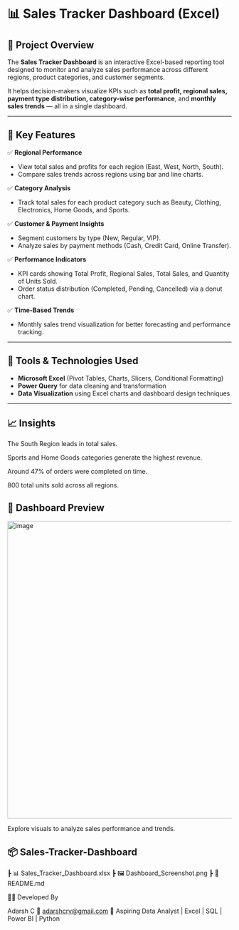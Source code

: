 # 📊 Sales Tracker Dashboard (Excel)



## 📝 Project Overview
The **Sales Tracker Dashboard** is an interactive Excel-based reporting tool designed to monitor and analyze sales performance across different regions, product categories, and customer segments.  

It helps decision-makers visualize KPIs such as **total profit, regional sales, payment type distribution, category-wise performance**, and **monthly sales trends** — all in a single dashboard.

---

## 🎯 Key Features

✅ **Regional Performance**
- View total sales and profits for each region (East, West, North, South).  
- Compare sales trends across regions using bar and line charts.

✅ **Category Analysis**
- Track total sales for each product category such as Beauty, Clothing, Electronics, Home Goods, and Sports.

✅ **Customer & Payment Insights**
- Segment customers by type (New, Regular, VIP).  
- Analyze sales by payment methods (Cash, Credit Card, Online Transfer).

✅ **Performance Indicators**
- KPI cards showing Total Profit, Regional Sales, Total Sales, and Quantity of Units Sold.  
- Order status distribution (Completed, Pending, Cancelled) via a donut chart.

✅ **Time-Based Trends**
- Monthly sales trend visualization for better forecasting and performance tracking.

---

## 🧠 Tools & Technologies Used
- **Microsoft Excel** (Pivot Tables, Charts, Slicers, Conditional Formatting)  
- **Power Query** for data cleaning and transformation  
- **Data Visualization** using Excel charts and dashboard design techniques  

---

## 📈 Insights

The South Region leads in total sales.

Sports and Home Goods categories generate the highest revenue.

Around 47% of orders were completed on time.

800 total units sold across all regions.

## 📸 Dashboard Preview

<img width="1243" height="668" alt="image" src="https://github.com/user-attachments/assets/b34fcc53-02ee-4957-a803-03571a6dce66" />

Explore visuals to analyze sales performance and trends.

## 📦 Sales-Tracker-Dashboard
 ┣ 📊 Sales_Tracker_Dashboard.xlsx
 ┣ 🖼️ Dashboard_Screenshot.png
 ┣ 📘 README.md


🧑‍💻 Developed By

Adarsh C
📧 adarshcrv@gmail.com
💼 Aspiring Data Analyst | Excel | SQL | Power BI | Python
